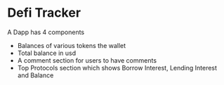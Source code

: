 
# Defi Tracker

A Dapp has 4 components
- Balances of various tokens the wallet
- Total balance in usd
- A comment section for users to have comments
- Top Protocols section which shows Borrow Interest, Lending Interest and Balance
